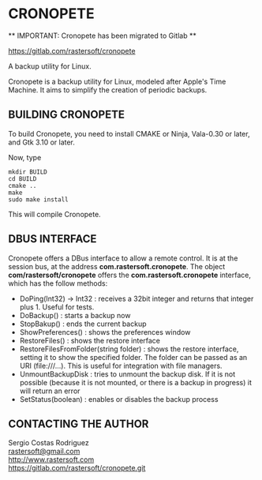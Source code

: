 # CRONOPETE

** IMPORTANT: Cronopete has been migrated to Gitlab **

https://gitlab.com/rastersoft/cronopete



A backup utility for Linux.

Cronopete is a backup utility for Linux, modeled after Apple's Time Machine. It aims to simplify the creation of periodic backups.

## BUILDING CRONOPETE

To build Cronopete, you need to install CMAKE or Ninja, Vala-0.30 or later, and Gtk 3.10 or later.

Now, type

    mkdir BUILD
    cd BUILD
    cmake ..
    make
    sudo make install

This will compile Cronopete.

## DBUS INTERFACE

Cronopete offers a DBus interface to allow a remote control. It is at the session bus, at the address **com.rastersoft.cronopete**. The object **com/rastersoft/cronopete** offers the **com.rastersoft.cronopete** interface, which has the follow methods:

* DoPing(Int32) -> Int32 : receives a 32bit integer and returns that integer plus 1. Useful for tests.
* DoBackup() : starts a backup now
* StopBakup() : ends the current backup
* ShowPreferences() : shows the preferences window
* RestoreFiles() : shows the restore interface
* RestoreFilesFromFolder(string folder) : shows the restore interface, setting it to show the specified folder. The folder can be passed as an URI (file:///...). This is useful for integration with file managers.
* UnmountBackupDisk : tries to unmount the backup disk. If it is not possible (because it is not mounted, or there is a backup in progress) it will return an error
* SetStatus(boolean) : enables or disables the backup process

## CONTACTING THE AUTHOR

Sergio Costas Rodriguez  
rastersoft@gmail.com  
http://www.rastersoft.com  
https://gitlab.com/rastersoft/cronopete.git  
